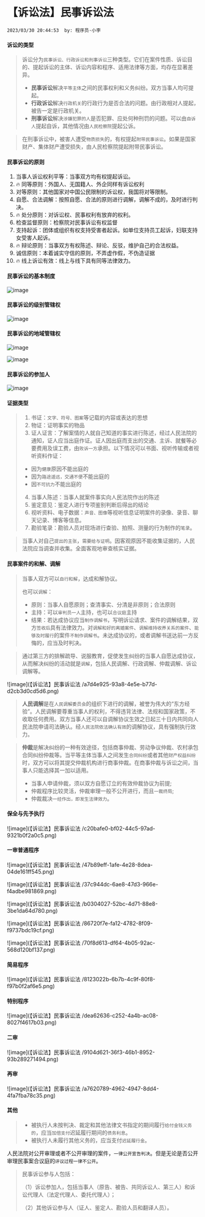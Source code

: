 # 【诉讼法】民事诉讼法

`2023/03/30 20:44:53  by: 程序员·小李`

#### 诉讼的类型

> 诉讼分为`民事诉讼、行政诉讼和刑事诉讼`三种类型。它们在案件性质、诉讼目的、提起诉讼的主体、诉讼内容和程序、适用法律等方面，均存在显著差异。
> * **民事诉讼**解决`平等主体`之间的民事权利和义务纠纷。双方当事人均可提起。
> * **行政诉讼**解决`行政机关`的行政行为是否合法的问题。由行政相对人提起，被告一定是行政机关。
> * **刑事诉讼**解决`涉嫌犯罪的人`是否犯罪、应处何种刑罚的问题。可以由`自诉人`提起自诉，其他情况由`人民检察院`提起公诉。

> 在刑事诉讼中，被害人遭受`物质损失`的，有权提起`附带民事诉讼`。如果是国家财产、集体财产遭受损失，由人民检察院提起附带民事诉讼。


#### 民事诉讼的原则

1. 当事人诉讼权利平等：当事双方均有权提起诉讼。
2. 🔥 同等原则：外国人、无国籍人、外企同样有诉讼权利
3. 对等原则：其他国家对中国公民限制的诉讼权，我国将对等限制。
4. 自愿、合法调解：按照自愿、合法的原则进行调解，调解不成的，及时进行判决。
5. 🔥 处分原则：对诉讼权、民事权利有放弃的权利。
6. 检查监督原则：检察院对民事诉讼有权监督
7. 支持起诉：团体或组织有权支持受害者起诉。如单位支持员工起诉，妇联支持女受害人起诉。
8. 🔥 辩论原则：当事双方有权陈述、辩论、反驳，维护自己的合法权益。
9. 诚信原则：本着诚实守信的原则，不弄虚作假，不伪造证据
10. 🔥 线上诉讼有效：线上与线下具有同等法律效力。


#### 民事诉讼的基本制度

![image](【诉讼法】民事诉讼法/8b8d20bc-95f4-431c-bdee-06814507233d.png)


#### 民事诉讼的级别管辖权

![image](【诉讼法】民事诉讼法/2984ba48-4332-4db3-8c0d-ab1b49e97af2.png)


#### 民事诉讼的地域管辖权

![image](【诉讼法】民事诉讼法/bcd4a484-19e6-4cf7-9bdc-a1c4f8a7be1e.png)

![image](【诉讼法】民事诉讼法/67d02c0f-ebba-4af6-b023-3f9894379e95.png)


#### 民事诉讼的参加人

![image](【诉讼法】民事诉讼法/5eda82de-0888-4971-b74c-991506b0c84a.png)


#### 证据类型

> 1. 书证：`文字、符号、图案`等记载的内容或表达的思想
> 2. 物证：证明事实的物品
> 3. 证人证言：了解案情的人就自己知道的事实进行陈述，经过人民法院的通知，证人应当出庭作证。证人因出庭而支出的交通、主诉、就餐等必要费用及误工费，由`败诉一方`承担。以下情况可以书面、视听传输或者视听资料作证：
>  * 因为`健康`原因不能出庭的
>  * 因为`路途遥远，交通不便`不能出庭的
>  * 因`不可抗力`不能出庭的
> 4. 当事人陈述：当事人就案件事实向人民法院作出的陈述
> 5. 鉴定意见：鉴定人进行专项鉴别判断后得出的结论
> 6. 视听资料、电子数据：`声音、图像`等视听信息证明案件的录像、录音、聊天记录、博客等信息。
> 7. 勘验笔录：勘验人员对现场进行查验、拍照、测量的行为制作的`笔录`。

> 当事人对自己`提出的主张`，`需要给与证明`。因客观原因不能收集证据的，人民法院应当调查并收集。全面客观地审查核实证据。


#### 民事案件的和解、调解

> 当事人双方可以`自行和解`，达成和解协议。
>
> 也可以`调解`：
> * 原则：当事人自愿原则；查清事实、分清是非原则；合法原则
> * 主持：可以`审判员一人`主持，也可以`合议庭`主持
> * 结果：若达成协议应当`制作调解书`，写明诉讼请求、案件的调解结果，双方`签收后`具有法律效力。对`调解和好的离婚案件`、`调解维持收养关系的案件`、`能够及时履行`的案件`不制作调解书`。未达成协议的，或者调解书送达前一方反悔的，应当及时判决。

> 通过第三方的排解疏导、说服教育，促使发生纠纷的当事人自愿达成协议，从而解决纠纷的活动就是`调解`，包括人民调解、行政调解、仲裁调解、诉讼调解等。

![image](【诉讼法】民事诉讼法 /a7d4e925-93a8-4e5e-b77d-d2cb3d0cd5d6.png)

> **人民调解**是在`人民调解委员会`的组织下进行的调解，被誉为伟大的“东方经验”。人民调解要尊重当事人的权利，不得违背法律、法规和国家政策，不收取任何费用。双方当事人还可以自调解协议生效之日起三十日内共同向人民法院申请司法确认。经`人民法院依法确认有效`的调解协议，具有强制执行效力。

> **仲裁**是解决纠纷的一种有效途径，包括商事仲裁、劳动争议仲裁、农村承包合同纠纷仲裁等。当平等主体当事人之间发生`合同纠纷`或者其他`财产权益纠纷`时，双方可以将其提交仲裁机构进行商事仲裁。在商事仲裁与诉讼之间，当事人只能选择其一加以适用。
> * 当事人申请仲裁，须以双方自愿订立的有效仲裁协议为前提;
> * 仲裁程序比较灵活，仲裁审理一般不公开进行，而且`一裁终局`;
> * 仲裁裁决`一经作出，即发生法律效力`。


#### 保全与先予执行

![image](【诉讼法】民事诉讼法 /c20bafe0-bf02-44c5-97ad-9321b0f2a0c5.png)


#### 一审普通程序

![image](【诉讼法】民事诉讼法 /47b89eff-1afe-4e28-8dea-04de161ff545.png)

![image](【诉讼法】民事诉讼法 /37c944dc-6ae8-47d3-966e-f4adbe981869.png)

![image](【诉讼法】民事诉讼法 /b0304027-52bc-4d71-88e8-3be1da64d780.png)

![image](【诉讼法】民事诉讼法 /86720f7e-fa12-4782-8f09-f9737bdc19cf.png)

![image](【诉讼法】民事诉讼法 /70f8d613-df64-4b05-92ac-568d120bf137.png)


#### 简易程序

![image](【诉讼法】民事诉讼法 /8123022b-6b7b-4c9f-80f8-f97b0f2af6e5.png)


#### 特别程序

![image](【诉讼法】民事诉讼法 /dea62636-c252-4a4b-ac08-8027f4617b03.png)


#### 二审

![image](【诉讼法】民事诉讼法 /9104d621-36f3-46b1-8952-93b289271494.png)


#### 再审

![image](【诉讼法】民事诉讼法 /a7620789-4962-4947-8dd4-4fa7fba78c35.png)


#### 其他

> * 被执行人未按判决、裁定和其他法律文书指定的期间履行`给付金钱义务的`，应当`加倍支付`迟延履行期间的`债务利息`。
>* 被执行人未履行其他义务的，应当支付`迟延履行金`。

人民法院对公开审理或者不公开审理的案件，`一律公开宣告判决`。但是无论是否公开审理民事案合议庭的`评议过程一律不公开`。

> 民事诉讼参与人包括：
>
>（1）诉讼参加人，包括当事人（原告、被告、共同诉讼人、第三人）和诉讼代理人（法定代理人、委托代理人）；
>
>（2）其他诉讼参与人（证人、鉴定人、勘验人员和翻译人员）。